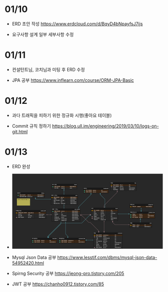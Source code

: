 # 01/10

- ERD 초안 작성
  https://www.erdcloud.com/d/BqyD4bNpayfsJ7ijs

- 요구사항 설계
  일부 세부사항 수정

# 01/11

- 컨설턴트님, 코치님과 미팅 후 ERD 수정

- JPA 공부
  https://www.inflearn.com/course/ORM-JPA-Basic

# 01/12

- 과다 트래픽을 피하기 위한 정규화 시행(좋아요 테이블)

- Commit 규칙 정하기
  https://blog.ull.im/engineering/2019/03/10/logs-on-git.html

# 01/13

- ERD 완성
- ![img](assets/ERD.png)

- Mysql Json Data 공부
  https://www.lesstif.com/dbms/mysql-json-data-54952420.html

- Spirng Security 공부
  https://jeong-pro.tistory.com/205

- JWT 공부
  https://chanho0912.tistory.com/85
